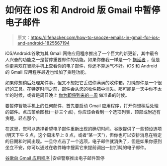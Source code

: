 # 如何在 iOS 和 Android 版 Gmail 中暂停电子邮件

> 原文：<https://lifehacker.com/how-to-snooze-emails-in-gmail-for-ios-and-android-1825567194>

iOS/Android:谷歌为其 Gmail 网络应用程序推出了一个巨大的新更新，其中最令人兴奋的功能之一是暂停重要邮件的功能。如果你像我一样是一个 [拖延者](https://lifehacker.com/build-this-flowchart-to-overcome-procrastination-1789952339#_ga=2.211361235.731015111.1524456678-258269408.1513265580) ，但是你更喜欢在智能手机上查看你的电子邮件，你还不算运气不好。iOS 和 Android 的 Gmail 应用程序最近也增加了贪睡功能。



如果你想稍后处理某件事，但又不想把它丢进你满满的收件箱，打盹邮件是一个很好的工具。在特定时间之前，邮件会从您的收件箱中消失。那可能是一天中你不太忙的时候，或者是周日晚上 [你为即将到来的一周](https://lifehacker.com/for-work-life-balance-work-sunday-nights-1824184227) 做准备的时候。

要暂停智能手机上的任何邮件，首先要启动 Gmail 应用程序，打开你想稍后处理的邮件。点击菜单图标(一排三个点)，你应该会看到一个选项列表，顶部或附近有贪睡。轻点那个。

在这里，您可以选择希望电子邮件重新出现的确切时间。谷歌提供了一些预设选项(明天下午 6 点，这个周末早上 8 点，或者“某一天”)，但你也可以安排消息在特定的日期和时间出现。一旦你点击了一个选项，电子邮件就消失了，但是如果你感到坐立不安，你可以通过在收件箱中搜索它来提前调出一封打盹的电子邮件。

[谷歌向 Gmail 应用程序](https://www.androidpolice.com/2018/04/25/google-rolling-email-snooze-gmail-app/) |安卓警察推出电子邮件暂停